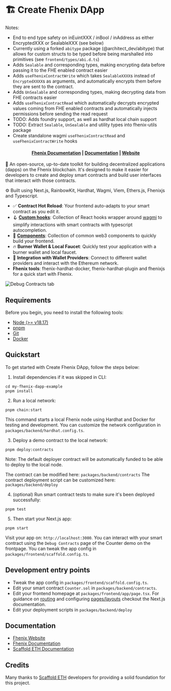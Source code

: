 # 🏗 Create Fhenix DApp

Notes:

- End to end type safety on inEuintXXX / inBool / inAddress as either EncryptedXXX or SealableXXX (see below)
- Currently using a forked `abitype` package (@architect_dev/abitype) that allows for custom structs to be typed before being marshalled into primitives (see `frontend/types/abi.d.ts`)
- Adds `Sealable` and corresponding types, making encrypting data before passing it to the FHE enabled contract easier
- Adds `useFhenixContractWrite` which takes `SealableXXXX`s instead of `EncryptedXXXX`s as arguments, and automatically encrypts them before they are sent to the contract.
- Adds `UnSealable` and corresponding types, making decrypting data from FHE contracts easier
- Adds `useFhenixContractRead` which automatically decrypts encrypted values coming from FHE enabled contracts and automatically injects permissions before sending the read request
- TODO: Adds foundry support, as well as hardhat local chain support
- TODO: Extract `Sealable`, `UnSealable` and utility types into fhenix-utils package
- Create standalone wagmi `useFhenixContractRead` and `useFhenixContractWrite` hooks

<h4 align="center">
  <a href="https://docs.fhenix.zone/docs/devdocs/intro">Fhenix Documentation</a> |
  <a href="https://docs.scaffoldeth.io">Documentation</a> |
  <a href="https://scaffoldeth.io">Website</a>
</h4>

🧪 An open-source, up-to-date toolkit for building decentralized applications (dapps) on the Fhenix blockchain. It's designed to make it easier for developers to create and deploy smart contracts and build user interfaces that interact with those contracts.

⚙️ Built using Next.js, RainbowKit, Hardhat, Wagmi, Viem, Ethers.js, Fhenixjs and Typescript.

- ✅ **Contract Hot Reload**: Your frontend auto-adapts to your smart contract as you edit it.
- 🪝 **[Custom hooks](https://docs.scaffoldeth.io/hooks/)**: Collection of React hooks wrapper around [wagmi](https://wagmi.sh/) to simplify interactions with smart contracts with typescript autocompletion.
- 🧱 [**Components**](https://docs.scaffoldeth.io/components/): Collection of common web3 components to quickly build your frontend.
- 🔥 **Burner Wallet & Local Faucet**: Quickly test your application with a burner wallet and local faucet.
- 🔐 **Integration with Wallet Providers**: Connect to different wallet providers and interact with the Ethereum network.
- **Fhenix tools**: fhenix-hardhat-docker, fhenix-hardhat-plugin and fhenixjs for a quick start with Fhenix.

![Debug Contracts tab](https://github.com/scaffold-eth/scaffold-eth-2/assets/55535804/b237af0c-5027-4849-a5c1-2e31495cccb1)

## Requirements

Before you begin, you need to install the following tools:

- [Node (>= v18.17)](https://nodejs.org/en/download/)
- [pnpm](https://pnpm.io/installation)
- [Git](https://git-scm.com/downloads)
- [Docker](https://docs.docker.com/engine/install/)

## Quickstart

To get started with Create Fhenix DApp, follow the steps below:

1. Install dependencies if it was skipped in CLI:

```
cd my-fhenix-dapp-example
pnpm install
```

2. Run a local network:

```
pnpm chain:start
```

This command starts a local Fhenix node using Hardhat and Docker for testing and development.
You can customize the network configuration in `packages/backend/hardhat.config.ts`.

3. Deploy a demo contract to the local network:

```
pnpm deploy:contracts
```

Note: The default deployer contract will be automatically funded to be able to deploy to the local node.

The contract can be modified here: `packages/backend/contracts`
The contract deployment script can be customized here: `packages/backend/deploy`

4. (optional) Run smart contract tests to make sure it's been deployed successfully:

```
pnpm test
```

5. Then start your Next.js app:

```
pnpm start
```

Visit your app on: `http://localhost:3000`. You can interact with your smart contract using the `Debug Contracts` page of the Counter demo on the frontpage.
You can tweak the app config in `packages/frontend/scaffold.config.ts`.

## Development entry points

- Tweak the app config in `packages/frontend/scaffold.config.ts`.
- Edit your smart contract `Counter.sol` in `packages/backend/contracts`.
- Edit your frontend homepage at `packages/frontend/app/page.tsx`. For guidance on [routing](https://nextjs.org/docs/app/building-your-application/routing/defining-routes) and configuring [pages/layouts](https://nextjs.org/docs/app/building-your-application/routing/pages-and-layouts) checkout the Next.js documentation.
- Edit your deployment scripts in `packages/backend/deploy`

## Documentation

- <a href="https://www.fhenix.io/">Fhenix Website</a>
- <a href="https://docs.fhenix.zone/docs/devdocs/intro">Fhenix Documentation</a>
- <a href="https://docs.scaffoldeth.io">Scaffold ETH Documentation</a>

## Credits

Many thanks to [Scaffold ETH](https://scaffoldeth.io/) developers for providing a solid foundation for this project.
